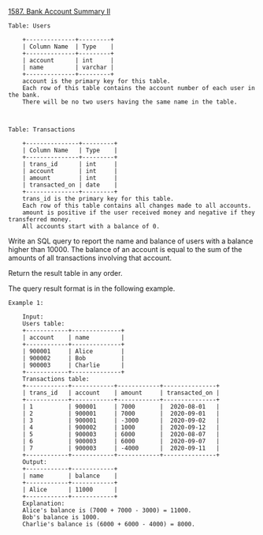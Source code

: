 <a href='https://leetcode.com/problems/bank-account-summary-ii'>1587. Bank Account Summary II</a>

	Table: Users

		+--------------+---------+
		| Column Name  | Type    |
		+--------------+---------+
		| account      | int     |
		| name         | varchar |
		+--------------+---------+
		account is the primary key for this table.
		Each row of this table contains the account number of each user in the bank.
		There will be no two users having the same name in the table.



	Table: Transactions

		+---------------+---------+
		| Column Name   | Type    |
		+---------------+---------+
		| trans_id      | int     |
		| account       | int     |
		| amount        | int     |
		| transacted_on | date    |
		+---------------+---------+
		trans_id is the primary key for this table.
		Each row of this table contains all changes made to all accounts.
		amount is positive if the user received money and negative if they transferred money.
		All accounts start with a balance of 0.

 

Write an SQL query to report the name and balance of users with a balance higher than 10000. The balance of an account is equal to the sum of the amounts of all transactions involving that account.

Return the result table in any order.

The query result format is in the following example.

 

	Example 1:

		Input: 
		Users table:
		+------------+--------------+
		| account    | name         |
		+------------+--------------+
		| 900001     | Alice        |
		| 900002     | Bob          |
		| 900003     | Charlie      |
		+------------+--------------+
		Transactions table:
		+------------+------------+------------+---------------+
		| trans_id   | account    | amount     | transacted_on |
		+------------+------------+------------+---------------+
		| 1          | 900001     | 7000       |  2020-08-01   |
		| 2          | 900001     | 7000       |  2020-09-01   |
		| 3          | 900001     | -3000      |  2020-09-02   |
		| 4          | 900002     | 1000       |  2020-09-12   |
		| 5          | 900003     | 6000       |  2020-08-07   |
		| 6          | 900003     | 6000       |  2020-09-07   |
		| 7          | 900003     | -4000      |  2020-09-11   |
		+------------+------------+------------+---------------+
		Output: 
		+------------+------------+
		| name       | balance    |
		+------------+------------+
		| Alice      | 11000      |
		+------------+------------+
		Explanation: 
		Alice's balance is (7000 + 7000 - 3000) = 11000.
		Bob's balance is 1000.
		Charlie's balance is (6000 + 6000 - 4000) = 8000.

